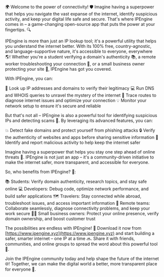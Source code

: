 🌍 Welcome to the power of connectivity! 🛡️ Imagine having a superpower that helps you navigate the vast expanse of the internet, identify suspicious activity, and keep your digital life safe and secure. That's where IPEngine comes in – a game-changing open-source app that puts the power at your fingertips. 🔍

IPEngine is more than just an IP lookup tool; it's a powerful utility that helps you understand the internet better. With its 100% free, country-agnostic, and language-supportive nature, it's accessible to everyone, everywhere 🌎! Whether you're a student verifying a domain's authenticity 📚, a remote worker troubleshooting your connection 🏢, or a small business owner protecting your site 💼, IPEngine has got you covered.

With IPEngine, you can:

🔹 Look up IP addresses and domains to verify their legitimacy
💻 Run DNS and WHOIS queries to unravel the mystery of the internet
🚀 Trace routes to diagnose internet issues and optimize your connection
💡 Monitor your network setup to ensure it's secure and reliable

But that's not all – IPEngine is also a powerful tool for identifying suspicious IPs and detecting scams 🚨. By leveraging its advanced features, you can:

💥 Detect fake domains and protect yourself from phishing attacks
🔒 Verify the authenticity of websites and apps before sharing sensitive information
👮 Identify and report malicious activity to help keep the internet safer

Imagine having a superpower that helps you stay one step ahead of online threats 🚀. IPEngine is not just an app – it's a community-driven initiative to make the internet safer, more transparent, and accessible for everyone.

So, who benefits from IPEngine? 🤔:

📚 Students: Verify domain authenticity, research topics, and stay safe online
💻 Developers: Debug code, optimize network performance, and build safer applications
🗺️ Travelers: Stay connected while abroad, troubleshoot issues, and access important information
🏢 Remote teams: Collaborate seamlessly, diagnose connectivity problems, and keep your work secure
👩‍💼 Small business owners: Protect your online presence, verify domain ownership, and boost customer trust

The possibilities are endless with IPEngine! 🌟 Download it now from [https://www.ipengine.xyz](https://www.ipengine.xyz) and start building a safer, smarter internet – one IP at a time 🔜. Share it with friends, communities, and online groups to spread the word about this powerful tool 💬.

Join the IPEngine community today and help shape the future of the internet 🌐! Together, we can make the digital world a better, more transparent place for everyone 🌟.
